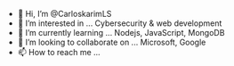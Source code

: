 - 👋 Hi, I’m @CarloskarimLS
- 👀 I’m interested in ... Cybersecurity & web development
- 🌱 I’m currently learning ... Nodejs, JavaScript, MongoDB
- 💞️ I’m looking to collaborate on ... Microsoft, Google
- 📫 How to reach me ...

<!---
CarloskarimLS/CarloskarimLS is a ✨ special ✨ repository because its `README.md` (this file) appears on your GitHub profile.
You can click the Preview link to take a look at your changes.
--->
